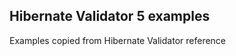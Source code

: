 Hibernate Validator 5 examples
--------------------

Examples copied from Hibernate Validator reference
